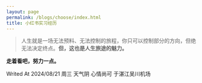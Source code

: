 ```yaml
---
layout: page
permalink: /blogs/choose/index.html
title: 小红书实习经历
---
```


> 人生就是一场无法预料、无法控制的旅程，你只可以控制部分的方向，但绝无法决定终点。**但，这也是人生旅途的魅力。**


**走着看吧，努力一点。**

Writed At 2024/08/21 周三 天气阴 心情尚可 于湛江吴川机场

<br>
<br>
<br>
<br>
<br>
<br>
<br>
<br>
<br>
<br>
<br>
<br>
<br>
<br>
<br>
<br>
<br>
<br>
<br>
<br>
<br>
<br>
<br>
<br>
<br>
<br>
<br>
<br>
<br>